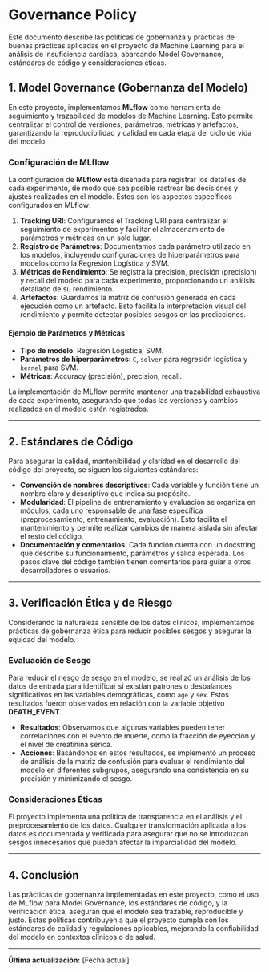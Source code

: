 
# Governance Policy

Este documento describe las políticas de gobernanza y prácticas de buenas prácticas aplicadas en el proyecto de Machine Learning para el análisis de insuficiencia cardíaca, abarcando Model Governance, estándares de código y consideraciones éticas.

## 1. Model Governance (Gobernanza del Modelo)

En este proyecto, implementamos **MLflow** como herramienta de seguimiento y trazabilidad de modelos de Machine Learning. Esto permite centralizar el control de versiones, parámetros, métricas y artefactos, garantizando la reproducibilidad y calidad en cada etapa del ciclo de vida del modelo.

### Configuración de MLflow
La configuración de **MLflow** está diseñada para registrar los detalles de cada experimento, de modo que sea posible rastrear las decisiones y ajustes realizados en el modelo. Estos son los aspectos específicos configurados en MLflow:

1. **Tracking URI**: Configuramos el Tracking URI para centralizar el seguimiento de experimentos y facilitar el almacenamiento de parámetros y métricas en un solo lugar.
2. **Registro de Parámetros**: Documentamos cada parámetro utilizado en los modelos, incluyendo configuraciones de hiperparámetros para modelos como la Regresión Logística y SVM.
3. **Métricas de Rendimiento**: Se registra la precisión, precisión (precision) y recall del modelo para cada experimento, proporcionando un análisis detallado de su rendimiento.
4. **Artefactos**: Guardamos la matriz de confusión generada en cada ejecución como un artefacto. Esto facilita la interpretación visual del rendimiento y permite detectar posibles sesgos en las predicciones.

#### Ejemplo de Parámetros y Métricas
- **Tipo de modelo**: Regresión Logística, SVM.
- **Parámetros de hiperparámetros**: `C`, `solver` para regresión logística y `kernel` para SVM.
- **Métricas**: Accuracy (precisión), precision, recall.

La implementación de MLflow permite mantener una trazabilidad exhaustiva de cada experimento, asegurando que todas las versiones y cambios realizados en el modelo estén registrados.

---

## 2. Estándares de Código

Para asegurar la calidad, mantenibilidad y claridad en el desarrollo del código del proyecto, se siguen los siguientes estándares:

- **Convención de nombres descriptivos**: Cada variable y función tiene un nombre claro y descriptivo que indica su propósito.
- **Modularidad**: El pipeline de entrenamiento y evaluación se organiza en módulos, cada uno responsable de una fase específica (preprocesamiento, entrenamiento, evaluación). Esto facilita el mantenimiento y permite realizar cambios de manera aislada sin afectar el resto del código.
- **Documentación y comentarios**: Cada función cuenta con un docstring que describe su funcionamiento, parámetros y salida esperada. Los pasos clave del código también tienen comentarios para guiar a otros desarrolladores o usuarios.

---

## 3. Verificación Ética y de Riesgo

Considerando la naturaleza sensible de los datos clínicos, implementamos prácticas de gobernanza ética para reducir posibles sesgos y asegurar la equidad del modelo.

### Evaluación de Sesgo
Para reducir el riesgo de sesgo en el modelo, se realizó un análisis de los datos de entrada para identificar si existían patrones o desbalances significativos en las variables demográficas, como `age` y `sex`. Estos resultados fueron observados en relación con la variable objetivo **DEATH_EVENT**.

- **Resultados**: Observamos que algunas variables pueden tener correlaciones con el evento de muerte, como la fracción de eyección y el nivel de creatinina sérica.
- **Acciones**: Basándonos en estos resultados, se implementó un proceso de análisis de la matriz de confusión para evaluar el rendimiento del modelo en diferentes subgrupos, asegurando una consistencia en su precisión y minimizando el sesgo.

### Consideraciones Éticas
El proyecto implementa una política de transparencia en el análisis y el preprocesamiento de los datos. Cualquier transformación aplicada a los datos es documentada y verificada para asegurar que no se introduzcan sesgos innecesarios que puedan afectar la imparcialidad del modelo.

---

## 4. Conclusión

Las prácticas de gobernanza implementadas en este proyecto, como el uso de MLflow para Model Governance, los estándares de código, y la verificación ética, aseguran que el modelo sea trazable, reproducible y justo. Estas políticas contribuyen a que el proyecto cumpla con los estándares de calidad y regulaciones aplicables, mejorando la confiabilidad del modelo en contextos clínicos o de salud.

---

**Última actualización:** [Fecha actual]
